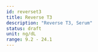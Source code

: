 ```yaml
---
id: reverset3
title: Reverse T3
description: "Reverse T3, Serum"
status: draft
unit: ng/dL
range: 9.2 - 24.1
---
```

